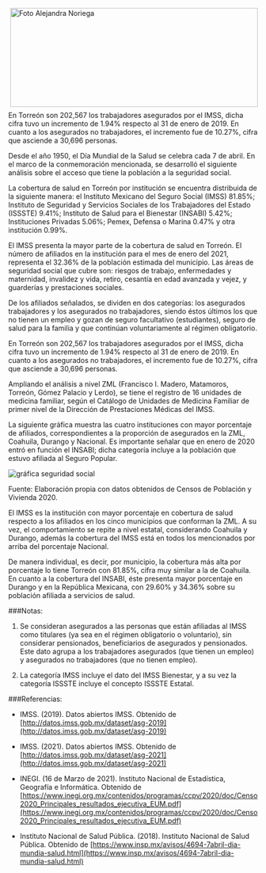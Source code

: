 <p>
   <a title="ir a Otras Publicaciones de este Autor" href="http://www.trcimplan.gob.mx/autores/olga-alejandra-noriega-aranda.html"><img class="img-responsive contenido-imagen" src="../imagenes/128/lic-olga-alejandra-noriega-aranda-top5.png" align="right" alt="Foto Alejandra Noriega" width="500" height="200"></a>

</p>

</br></br></br></br></br></br></br>
---


En Torreón son 202,567 los trabajadores asegurados por el IMSS, dicha cifra tuvo un incremento de 1.94% respecto al 31 de enero de 2019. En cuanto a los asegurados no trabajadores, el incremento fue de 10.27%, cifra que asciende a 30,696 personas.

Desde el año 1950, el Día Mundial de la Salud se celebra cada 7 de abril. En el marco de la conmemoración mencionada, se desarrolló el siguiente análisis sobre el acceso que tiene la población a la seguridad social.

La cobertura de salud en Torreón por institución se encuentra distribuida de la siguiente manera: el Instituto Mexicano del Seguro Social (IMSS) 81.85%; Instituto de Seguridad y Servicios Sociales de los Trabajadores del Estado (ISSSTE) 9.41%; Instituto de Salud para el Bienestar (INSABI) 5.42%; Instituciones Privadas 5.06%; Pemex, Defensa o Marina 0.47% y otra institución 0.99%.

El IMSS presenta la mayor parte de la cobertura de salud en Torreón. El número de afiliados en la institución para el mes de enero del 2021, representa el 32.36% de la población estimada del municipio. Las áreas de seguridad social que cubre son: riesgos de trabajo, enfermedades y maternidad, invalidez y vida, retiro, cesantía en edad avanzada y vejez, y guarderías y prestaciones sociales.

De los afiliados señalados, se dividen en dos categorías: los asegurados trabajadores y los asegurados no trabajadores, siendo éstos últimos los que no tienen un empleo y gozan de seguro facultativo (estudiantes), seguro de salud para la familia y que continúan voluntariamente al régimen obligatorio.

En Torreón son 202,567 los trabajadores asegurados por el IMSS, dicha cifra tuvo un incremento de 1.94% respecto al 31 de enero de 2019. En cuanto a los asegurados no trabajadores, el incremento fue de 10.27%, cifra que asciende a 30,696 personas.

Ampliando el análisis a nivel ZML (Francisco I. Madero, Matamoros, Torreón, Gómez Palacio y Lerdo), se tiene el registro de 16 unidades de medicina familiar, según el Catálogo de Unidades de Medicina Familiar de primer nivel de la Dirección de Prestaciones Médicas del IMSS.

La siguiente gráfica muestra las cuatro instituciones con mayor porcentaje de afiliados, correspondientes a la proporción de asegurados en la ZML, Coahuila, Durango y Nacional. Es importante señalar que en enero de 2020 entró en función el INSABI; dicha categoría incluye a la población que estuvo afiliada al Seguro Popular.

<img class="img-responsive" src="acceso-a-la-seguridad-social-en-la-laguna-abril-2021/ima01.jpg" alt="gráfica seguridad social">

Fuente: Elaboración propia con datos obtenidos de Censos de Población y Vivienda 2020.

El IMSS es la institución con mayor porcentaje en cobertura de salud respecto a los afiliados en los cinco municipios que conforman la ZML. A su vez, el comportamiento se repite a nivel estatal, considerando Coahuila y Durango, además la cobertura del IMSS está en todos los mencionados por arriba del porcentaje Nacional.

De manera individual, es decir, por municipio, la cobertura más alta por porcentaje lo tiene Torreón con 81.85%, cifra muy similar a la de Coahuila. En cuanto a la cobertura del INSABI, éste presenta mayor porcentaje en Durango y en la República Mexicana, con 29.60% y 34.36% sobre su población afiliada a servicios de salud.

###Notas:

1. Se consideran asegurados a las personas que están afiliadas al IMSS como titulares (ya sea en el régimen obligatorio o voluntario), sin considerar pensionados, beneficiarios de asegurados y pensionados. Este dato agrupa a los trabajadores asegurados (que tienen un empleo) y asegurados no trabajadores (que no tienen empleo).



2. La categoría IMSS incluye el dato del IMSS Bienestar, y a su vez la categoría ISSSTE incluye el concepto ISSSTE Estatal.


###Referencias:

- IMSS. (2019). Datos abiertos IMSS. Obtenido de [http://datos.imss.gob.mx/dataset/asg-2019](http://datos.imss.gob.mx/dataset/asg-2019)

- IMSS. (2021). Datos abiertos IMSS. Obtenido de [http://datos.imss.gob.mx/dataset/asg-2021](http://datos.imss.gob.mx/dataset/asg-2021)

- INEGI. (16 de Marzo de 2021). Instituto Nacional de Estadística, Geografía e Informática. Obtenido de [https://www.inegi.org.mx/contenidos/programas/ccpv/2020/doc/Censo2020_Principales_resultados_ejecutiva_EUM.pdf](https://www.inegi.org.mx/contenidos/programas/ccpv/2020/doc/Censo2020_Principales_resultados_ejecutiva_EUM.pdf)

- Instituto Nacional de Salud Pública. (2018). Instituto Nacional de Salud Pública. Obtenido de [https://www.insp.mx/avisos/4694-7abril-dia-mundia-salud.html](https://www.insp.mx/avisos/4694-7abril-dia-mundia-salud.html)
